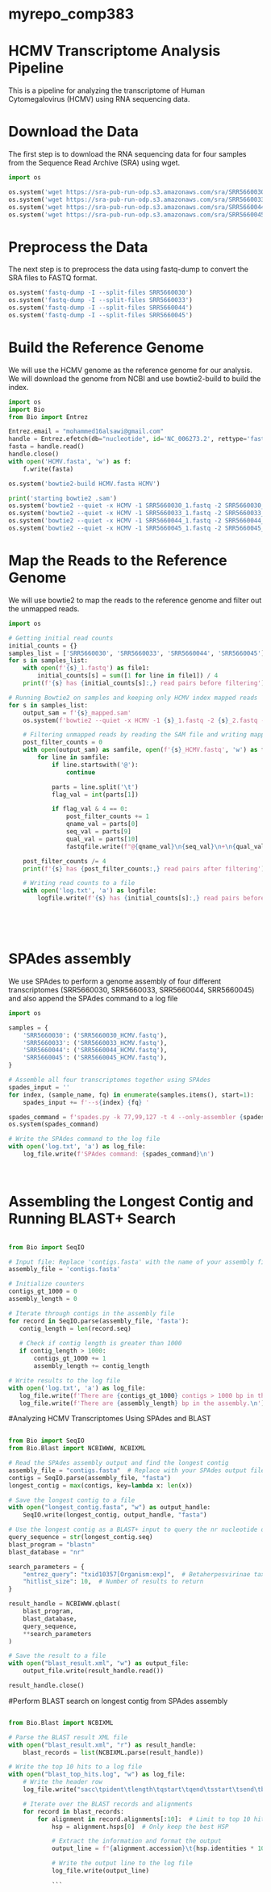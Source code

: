 # myrepo_comp383 
# HCMV Transcriptome Analysis Pipeline
This is a pipeline for analyzing the transcriptome of Human Cytomegalovirus (HCMV) using RNA sequencing data.

# Download the Data
The first step is to download the RNA sequencing data for four samples from the Sequence Read Archive (SRA) using wget.
```python
import os

os.system('wget https://sra-pub-run-odp.s3.amazonaws.com/sra/SRR5660030/SRR5660030')
os.system('wget https://sra-pub-run-odp.s3.amazonaws.com/sra/SRR5660033/SRR5660033')
os.system('wget https://sra-pub-run-odp.s3.amazonaws.com/sra/SRR5660044/SRR5660044')
os.system('wget https://sra-pub-run-odp.s3.amazonaws.com/sra/SRR5660045/SRR5660045')
```

# Preprocess the Data

The next step is to preprocess the data using fastq-dump to convert the SRA files to FASTQ format.

```python
os.system('fastq-dump -I --split-files SRR5660030')
os.system('fastq-dump -I --split-files SRR5660033')
os.system('fastq-dump -I --split-files SRR5660044')
os.system('fastq-dump -I --split-files SRR5660045')
```

# Build the Reference Genome
We will use the HCMV genome as the reference genome for our analysis. We will download the genome from NCBI and use bowtie2-build to build the index.
```python
import os
import Bio
from Bio import Entrez

Entrez.email = "mohammed16alsawi@gmail.com"
handle = Entrez.efetch(db="nucleotide", id='NC_006273.2', rettype='fasta')
fasta = handle.read()
handle.close()
with open('HCMV.fasta', 'w') as f:
    f.write(fasta)

os.system('bowtie2-build HCMV.fasta HCMV')

print('starting bowtie2 .sam')
os.system('bowtie2 --quiet -x HCMV -1 SRR5660030_1.fastq -2 SRR5660030_2.fastq -S HCMV30mapped.sam')
os.system('bowtie2 --quiet -x HCMV -1 SRR5660033_1.fastq -2 SRR5660033_2.fastq -S HCMV33mapped.sam')
os.system('bowtie2 --quiet -x HCMV -1 SRR5660044_1.fastq -2 SRR5660044_2.fastq -S HCMV44mapped.sam')
os.system('bowtie2 --quiet -x HCMV -1 SRR5660045_1.fastq -2 SRR5660045_2.fastq -S HCMV45mapped.sam')

```

# Map the Reads to the Reference Genome
We will use bowtie2 to map the reads to the reference genome and filter out the unmapped reads.
```python
import os

# Getting initial read counts
initial_counts = {}
samples_list = ['SRR5660030', 'SRR5660033', 'SRR5660044', 'SRR5660045']
for s in samples_list:
    with open(f'{s}_1.fastq') as file1:
        initial_counts[s] = sum([1 for line in file1]) / 4
    print(f'{s} has {initial_counts[s]:,} read pairs before filtering')

# Running Bowtie2 on samples and keeping only HCMV index mapped reads
for s in samples_list:
    output_sam = f'{s}_mapped.sam'
    os.system(f'bowtie2 --quiet -x HCMV -1 {s}_1.fastq -2 {s}_2.fastq -S {output_sam}')

    # Filtering unmapped reads by reading the SAM file and writing mapped reads to a FASTQ file
    post_filter_counts = 0
    with open(output_sam) as samfile, open(f'{s}_HCMV.fastq', 'w') as fastqfile:
        for line in samfile:
            if line.startswith('@'):
                continue

            parts = line.split('\t')
            flag_val = int(parts[1])

            if flag_val & 4 == 0:
                post_filter_counts += 1
                qname_val = parts[0]
                seq_val = parts[9]
                qual_val = parts[10]
                fastqfile.write(f"@{qname_val}\n{seq_val}\n+\n{qual_val}\n")

    post_filter_counts /= 4
    print(f'{s} has {post_filter_counts:,} read pairs after filtering')

    # Writing read counts to a file
    with open('log.txt', 'a') as logfile:
        logfile.write(f'{s} has {initial_counts[s]:,} read pairs before filtering and {post_filter_counts:,} read pairs after filtering.\n')






```
# SPAdes assembly 
We  use SPAdes to perform a genome assembly of four different transcriptomes (SRR5660030, SRR5660033, SRR5660044, SRR5660045) and also append the SPAdes command to a log file
```python
import os

samples = {
    'SRR5660030': ('SRR5660030_HCMV.fastq'),
    'SRR5660033': ('SRR5660033_HCMV.fastq'),
    'SRR5660044': ('SRR5660044_HCMV.fastq'),
    'SRR5660045': ('SRR5660045_HCMV.fastq'),
}

# Assemble all four transcriptomes together using SPAdes
spades_input = ''
for index, (sample_name, fq) in enumerate(samples.items(), start=1):
    spades_input += f'--s{index} {fq} '

spades_command = f'spades.py -k 77,99,127 -t 4 --only-assembler {spades_input.strip()} -o HCMV_SRR_assembly'
os.system(spades_command)

# Write the SPAdes command to the log file
with open('log.txt', 'a') as log_file:
    log_file.write(f'SPAdes command: {spades_command}\n')
    
    
```



# Assembling the Longest Contig and Running BLAST+ Search



 ```python
 
 from Bio import SeqIO

# Input file: Replace 'contigs.fasta' with the name of your assembly file
assembly_file = 'contigs.fasta'

# Initialize counters
contigs_gt_1000 = 0
assembly_length = 0

# Iterate through contigs in the assembly file
for record in SeqIO.parse(assembly_file, 'fasta'):
    contig_length = len(record.seq)
    
    # Check if contig length is greater than 1000
    if contig_length > 1000:
        contigs_gt_1000 += 1
        assembly_length += contig_length

# Write results to the log file
with open('log.txt', 'a') as log_file:
    log_file.write(f'There are {contigs_gt_1000} contigs > 1000 bp in the assembly.\n')
    log_file.write(f'There are {assembly_length} bp in the assembly.\n')

```
#Analyzing HCMV Transcriptomes Using SPAdes and BLAST

```python
 
from Bio import SeqIO
from Bio.Blast import NCBIWWW, NCBIXML

# Read the SPAdes assembly output and find the longest contig
assembly_file = "contigs.fasta"  # Replace with your SPAdes output file
contigs = SeqIO.parse(assembly_file, "fasta")
longest_contig = max(contigs, key=lambda x: len(x))

# Save the longest contig to a file
with open("longest_contig.fasta", "w") as output_handle:
    SeqIO.write(longest_contig, output_handle, "fasta")

# Use the longest contig as a BLAST+ input to query the nr nucleotide database
query_sequence = str(longest_contig.seq)
blast_program = "blastn"
blast_database = "nr"

search_parameters = {
    "entrez_query": "txid10357[Organism:exp]",  # Betaherpesvirinae taxonomy ID
    "hitlist_size": 10,  # Number of results to return
}

result_handle = NCBIWWW.qblast(
    blast_program,
    blast_database,
    query_sequence,
    **search_parameters
)

# Save the result to a file
with open("blast_result.xml", "w") as output_file:
    output_file.write(result_handle.read())

result_handle.close()
```
#Perform BLAST search on longest contig from SPAdes assembly

```python

from Bio.Blast import NCBIXML

# Parse the BLAST result XML file
with open("blast_result.xml", "r") as result_handle:
    blast_records = list(NCBIXML.parse(result_handle))

# Write the top 10 hits to a log file
with open("blast_top_hits.log", "w") as log_file:
    # Write the header row
    log_file.write("sacc\tpident\tlength\tqstart\tqend\tsstart\tsend\tbitscore\tevalue\tstitle\n")

    # Iterate over the BLAST records and alignments
    for record in blast_records:
        for alignment in record.alignments[:10]:  # Limit to top 10 hits
            hsp = alignment.hsps[0]  # Only keep the best HSP

            # Extract the information and format the output
            output_line = f"{alignment.accession}\t{hsp.identities * 100 / hsp.align_length:.2f}\t{hsp.align_length}\t{hsp.query_start}\t{hsp.query_end}\t{hsp.sbjct_start}\t{hsp.sbjct_end}\t{hsp.bits}\t{hsp.expect}\t{alignment.title}\n"

            # Write the output line to the log file
            log_file.write(output_line)

            ```
